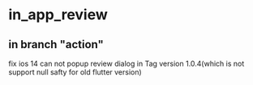 # in_app_review

## in branch "action"
fix ios 14 can not popup review dialog in Tag version 1.0.4(which is not support null safty for old flutter version)
